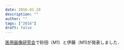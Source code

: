 ```yaml
---
date: 2016-01-20
description: ""
auther: ""
tags: ["2016"]
draft: false
---
```

[医用画像研究会](https://www.ieice.org/ken/program/index.php?tgs_regid=b5a9555a1a885304729b6766f0a5cca1fccbfe825bbf74aa186a0e62e85f9565&tgid=IEICE-MI&lang=)で砂田（M1）と伊藤（M1)が発表しました．
<!--more-->
